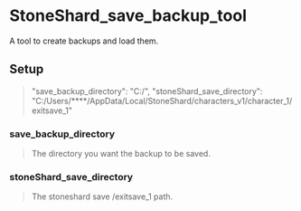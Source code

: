 # StoneShard_save_backup_tool
 A tool to create backups and load them.

## Setup
 
   > "save_backup_directory": "C:/",
   > "stoneShard_save_directory": "C:/Users/****/AppData/Local/StoneShard/characters_v1/character_1/exitsave_1"


### save_backup_directory
 > The directory you want the backup to be saved.
 
### stoneShard_save_directory
 > The stoneshard save /exitsave_1 path.
